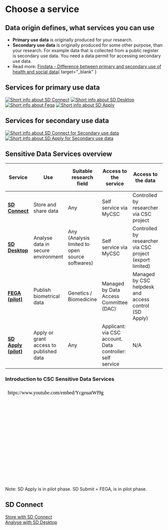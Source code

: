 # Choose a service
## Data origin defines, what services you can use
- **Primary use data** is originally produced for your research.
- **Secondary use data** is originally produced for some other purpose, than your research. For example data that is collected from a public register is secondary use data. You need a data permit for accessing secondary use data.
- Read more: [Findata - Difference between primary and secondary use of health and social data](https://findata.fi/en/faq/what-is-the-difference-between-primary-and-secondary-use-of-health-and-social-data/){ target="_blank" }

## Services for primary use data
[![Short info about SD Connect](./images/introduction/SD_ChooseService_SDConnect.svg 'SD Connect')](sd_connect.md)
[![Short info about SD Desktop](./images/introduction/SD_ChooseService_SDDesktop.svg 'SD Desktop')](sd_desktop.md)
[![Short info about Fega](./images/introduction/SD_ChooseService_Fega.svg 'Fega')](federatedega.md)
[![Short info about SD Apply](./images/introduction/SD_ChooseService_SDApply.svg 'SD Apply')](sd-apply.md)

## Services for secondary use data

[![Short info about SD Connect for Secondary use data](./images/introduction/SD_ChooseService_SDDesktop2.svg 'SD Desktop for secondary use')](sd-desktop-audited.md)
[![Short info about SD Apply for Secondary use data](./images/introduction/SD_ChooseService_SDApply2.svg 'SD Apply for secondary use')](sd-apply.md)

## Sensitive Data Services overview

| Service | Use | Suitable research field | Access to the service | Access to the data | Graphic user interface available | Programming knowledge needed | Support |
|-|-|-|-|-|-|-|-|
| **[SD Connect](sd_connect.md)** | Store and share data | Any | Self service via MyCSC | Controlled by researcher via CSC project | Yes for files under 100GB | Yes for files over 100BG | CSC helpdesk. Zoom sessions available |
| **[SD Desktop](sd_desktop.md)** | Analyse data in secure environment | Any (Analysis limited to open source softwares) | Self service via MyCSC | Controlled by researcher via CSC project (export limited) | Yes | Yes for customisation via containers | CSC helpdesk. Zoom sessions available |
| **[FEGA (pilot)](federatedega.md)** | Publish biometrical data | Genetics / Biomedicine | Managed by Data Access Committee (DAC) | Managed by CSC helpdesk and access control (SD Apply) | Yes, for metadata submissions and access control (SD Apply) | No | N/A |
| **[SD Apply (pilot)](sd-apply.md)** | Apply or grant access to published data | Any | Applicant: via CSC account. Data controller: self service | N/A | Yes | No | N/A|

### Introduction to CSC Sensitive Data Services

<iframe width="560" height="315" frameborder="0" srcdoc="https://www.youtube.com/embed/YcgeuatWf9g" title="Introducing CSC Sensitive Data Services for Research" allow="autoplay; encrypted-media" allowfullscreen></iframe>
Note: SD Apply is in pilot phase. SD Submit = FEGA, is in pilot phase.



<div class="quick-links-container">
  <div class="quick-links-topic”>
    [![Short info about SD Connect](./images/introduction/SD_ChooseService_SDConnect.svg 'SD Connect')](sd_connect.md)
    <span class="quick-links-title"><h2>SD Connect</h2></span>
    <div class="quick-links-item”>
	<li>Text goes here</li>
      <a class="quick-link" target="_self" href="sd-access/“>Read more</a>
    </div>
    <div class="quick-links-item">
      <a class="quick-link" target="_self" href="sd_connect/">Store with SD Connect</a>
    </div>
    <div class="quick-links-item">
      <a class="quick-link" target="_self" href="sd_desktop/">Analyse with SD Desktop</a>
    </div>
  </div>
</div>
